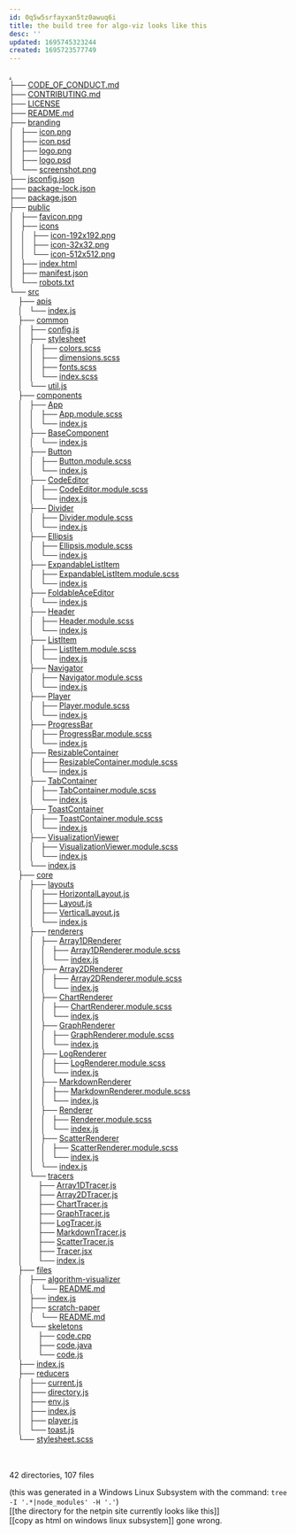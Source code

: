 ```yaml
---
id: 0q5w5srfayxan5tz0awuq6i
title: the build tree for algo-viz looks like this
desc: ''
updated: 1695745323244
created: 1695723577749
---
```


<a href="https://github.com/algorithm-visualizer/algorithm-visualizer/tree/master/">.</a><br>
├── <a href="https://github.com/algorithm-visualizer/algorithm-visualizer/tree/master/CODE_OF_CONDUCT.md">CODE_OF_CONDUCT.md</a><br>
├── <a href="https://github.com/algorithm-visualizer/algorithm-visualizer/tree/master/CONTRIBUTING.md">CONTRIBUTING.md</a><br>
├── <a href="https://github.com/algorithm-visualizer/algorithm-visualizer/tree/master/LICENSE">LICENSE</a><br>
├── <a href="https://github.com/algorithm-visualizer/algorithm-visualizer/tree/master/README.md">README.md</a><br>
├── <a href="https://github.com/algorithm-visualizer/algorithm-visualizer/tree/master/branding/">branding</a><br>
│   ├── <a href="https://github.com/algorithm-visualizer/algorithm-visualizer/tree/master/branding/icon.png">icon.png</a><br>
│   ├── <a href="https://github.com/algorithm-visualizer/algorithm-visualizer/tree/master/branding/icon.psd">icon.psd</a><br>
│   ├── <a href="https://github.com/algorithm-visualizer/algorithm-visualizer/tree/master/branding/logo.png">logo.png</a><br>
│   ├── <a href="https://github.com/algorithm-visualizer/algorithm-visualizer/tree/master/branding/logo.psd">logo.psd</a><br>
│   └── <a href="https://github.com/algorithm-visualizer/algorithm-visualizer/tree/master/branding/screenshot.png">screenshot.png</a><br>
├── <a href="https://github.com/algorithm-visualizer/algorithm-visualizer/tree/master/jsconfig.json">jsconfig.json</a><br>
├── <a href="https://github.com/algorithm-visualizer/algorithm-visualizer/tree/master/package-lock.json">package-lock.json</a><br>
├── <a href="https://github.com/algorithm-visualizer/algorithm-visualizer/tree/master/package.json">package.json</a><br>
├── <a href="https://github.com/algorithm-visualizer/algorithm-visualizer/tree/master/public/">public</a><br>
│   ├── <a href="https://github.com/algorithm-visualizer/algorithm-visualizer/tree/master/public/favicon.png">favicon.png</a><br>
│   ├── <a href="https://github.com/algorithm-visualizer/algorithm-visualizer/tree/master/public/icons/">icons</a><br>
│   │   ├── <a href="https://github.com/algorithm-visualizer/algorithm-visualizer/tree/master/public/icons/icon-192x192.png">icon-192x192.png</a><br>
│   │   ├── <a href="https://github.com/algorithm-visualizer/algorithm-visualizer/tree/master/public/icons/icon-32x32.png">icon-32x32.png</a><br>
│   │   └── <a href="https://github.com/algorithm-visualizer/algorithm-visualizer/tree/master/public/icons/icon-512x512.png">icon-512x512.png</a><br>
│   ├── <a href="https://github.com/algorithm-visualizer/algorithm-visualizer/tree/master/public/index.html">index.html</a><br>
│   ├── <a href="https://github.com/algorithm-visualizer/algorithm-visualizer/tree/master/public/manifest.json">manifest.json</a><br>
│   └── <a href="https://github.com/algorithm-visualizer/algorithm-visualizer/tree/master/public/robots.txt">robots.txt</a><br>
└── <a href="https://github.com/algorithm-visualizer/algorithm-visualizer/tree/master/src/">src</a><br>
&nbsp;&nbsp;&nbsp; ├── <a href="https://github.com/algorithm-visualizer/algorithm-visualizer/tree/master/src/apis/">apis</a><br>
&nbsp;&nbsp;&nbsp; │   └── <a href="https://github.com/algorithm-visualizer/algorithm-visualizer/tree/master/src/apis/index.js">index.js</a><br>
&nbsp;&nbsp;&nbsp; ├── <a href="https://github.com/algorithm-visualizer/algorithm-visualizer/tree/master/src/common/">common</a><br>
&nbsp;&nbsp;&nbsp; │   ├── <a href="https://github.com/algorithm-visualizer/algorithm-visualizer/tree/master/src/common/config.js">config.js</a><br>
&nbsp;&nbsp;&nbsp; │   ├── <a href="https://github.com/algorithm-visualizer/algorithm-visualizer/tree/master/src/common/stylesheet/">stylesheet</a><br>
&nbsp;&nbsp;&nbsp; │   │   ├── <a href="https://github.com/algorithm-visualizer/algorithm-visualizer/tree/master/src/common/stylesheet/colors.scss">colors.scss</a><br>
&nbsp;&nbsp;&nbsp; │   │   ├── <a href="https://github.com/algorithm-visualizer/algorithm-visualizer/tree/master/src/common/stylesheet/dimensions.scss">dimensions.scss</a><br>
&nbsp;&nbsp;&nbsp; │   │   ├── <a href="https://github.com/algorithm-visualizer/algorithm-visualizer/tree/master/src/common/stylesheet/fonts.scss">fonts.scss</a><br>
&nbsp;&nbsp;&nbsp; │   │   └── <a href="https://github.com/algorithm-visualizer/algorithm-visualizer/tree/master/src/common/stylesheet/index.scss">index.scss</a><br>
&nbsp;&nbsp;&nbsp; │   └── <a href="https://github.com/algorithm-visualizer/algorithm-visualizer/tree/master/src/common/util.js">util.js</a><br>
&nbsp;&nbsp;&nbsp; ├── <a href="https://github.com/algorithm-visualizer/algorithm-visualizer/tree/master/src/components/">components</a><br>
&nbsp;&nbsp;&nbsp; │   ├── <a href="https://github.com/algorithm-visualizer/algorithm-visualizer/tree/master/src/components/App/">App</a><br>
&nbsp;&nbsp;&nbsp; │   │   ├── <a href="https://github.com/algorithm-visualizer/algorithm-visualizer/tree/master/src/components/App/App.module.scss">App.module.scss</a><br>
&nbsp;&nbsp;&nbsp; │   │   └── <a href="https://github.com/algorithm-visualizer/algorithm-visualizer/tree/master/src/components/App/index.js">index.js</a><br>
&nbsp;&nbsp;&nbsp; │   ├── <a href="https://github.com/algorithm-visualizer/algorithm-visualizer/tree/master/src/components/BaseComponent/">BaseComponent</a><br>
&nbsp;&nbsp;&nbsp; │   │   └── <a href="https://github.com/algorithm-visualizer/algorithm-visualizer/tree/master/src/components/BaseComponent/index.js">index.js</a><br>
&nbsp;&nbsp;&nbsp; │   ├── <a href="https://github.com/algorithm-visualizer/algorithm-visualizer/tree/master/src/components/Button/">Button</a><br>
&nbsp;&nbsp;&nbsp; │   │   ├── <a href="https://github.com/algorithm-visualizer/algorithm-visualizer/tree/master/src/components/Button/Button.module.scss">Button.module.scss</a><br>
&nbsp;&nbsp;&nbsp; │   │   └── <a href="https://github.com/algorithm-visualizer/algorithm-visualizer/tree/master/src/components/Button/index.js">index.js</a><br>
&nbsp;&nbsp;&nbsp; │   ├── <a href="https://github.com/algorithm-visualizer/algorithm-visualizer/tree/master/src/components/CodeEditor/">CodeEditor</a><br>
&nbsp;&nbsp;&nbsp; │   │   ├── <a href="https://github.com/algorithm-visualizer/algorithm-visualizer/tree/master/src/components/CodeEditor/CodeEditor.module.scss">CodeEditor.module.scss</a><br>
&nbsp;&nbsp;&nbsp; │   │   └── <a href="https://github.com/algorithm-visualizer/algorithm-visualizer/tree/master/src/components/CodeEditor/index.js">index.js</a><br>
&nbsp;&nbsp;&nbsp; │   ├── <a href="https://github.com/algorithm-visualizer/algorithm-visualizer/tree/master/src/components/Divider/">Divider</a><br>
&nbsp;&nbsp;&nbsp; │   │   ├── <a href="https://github.com/algorithm-visualizer/algorithm-visualizer/tree/master/src/components/Divider/Divider.module.scss">Divider.module.scss</a><br>
&nbsp;&nbsp;&nbsp; │   │   └── <a href="https://github.com/algorithm-visualizer/algorithm-visualizer/tree/master/src/components/Divider/index.js">index.js</a><br>
&nbsp;&nbsp;&nbsp; │   ├── <a href="https://github.com/algorithm-visualizer/algorithm-visualizer/tree/master/src/components/Ellipsis/">Ellipsis</a><br>
&nbsp;&nbsp;&nbsp; │   │   ├── <a href="https://github.com/algorithm-visualizer/algorithm-visualizer/tree/master/src/components/Ellipsis/Ellipsis.module.scss">Ellipsis.module.scss</a><br>
&nbsp;&nbsp;&nbsp; │   │   └── <a href="https://github.com/algorithm-visualizer/algorithm-visualizer/tree/master/src/components/Ellipsis/index.js">index.js</a><br>
&nbsp;&nbsp;&nbsp; │   ├── <a href="https://github.com/algorithm-visualizer/algorithm-visualizer/tree/master/src/components/ExpandableListItem/">ExpandableListItem</a><br>
&nbsp;&nbsp;&nbsp; │   │   ├── <a href="https://github.com/algorithm-visualizer/algorithm-visualizer/tree/master/src/components/ExpandableListItem/ExpandableListItem.module.scss">ExpandableListItem.module.scss</a><br>
&nbsp;&nbsp;&nbsp; │   │   └── <a href="https://github.com/algorithm-visualizer/algorithm-visualizer/tree/master/src/components/ExpandableListItem/index.js">index.js</a><br>
&nbsp;&nbsp;&nbsp; │   ├── <a href="https://github.com/algorithm-visualizer/algorithm-visualizer/tree/master/src/components/FoldableAceEditor/">FoldableAceEditor</a><br>
&nbsp;&nbsp;&nbsp; │   │   └── <a href="https://github.com/algorithm-visualizer/algorithm-visualizer/tree/master/src/components/FoldableAceEditor/index.js">index.js</a><br>
&nbsp;&nbsp;&nbsp; │   ├── <a href="https://github.com/algorithm-visualizer/algorithm-visualizer/tree/master/src/components/Header/">Header</a><br>
&nbsp;&nbsp;&nbsp; │   │   ├── <a href="https://github.com/algorithm-visualizer/algorithm-visualizer/tree/master/src/components/Header/Header.module.scss">Header.module.scss</a><br>
&nbsp;&nbsp;&nbsp; │   │   └── <a href="https://github.com/algorithm-visualizer/algorithm-visualizer/tree/master/src/components/Header/index.js">index.js</a><br>
&nbsp;&nbsp;&nbsp; │   ├── <a href="https://github.com/algorithm-visualizer/algorithm-visualizer/tree/master/src/components/ListItem/">ListItem</a><br>
&nbsp;&nbsp;&nbsp; │   │   ├── <a href="https://github.com/algorithm-visualizer/algorithm-visualizer/tree/master/src/components/ListItem/ListItem.module.scss">ListItem.module.scss</a><br>
&nbsp;&nbsp;&nbsp; │   │   └── <a href="https://github.com/algorithm-visualizer/algorithm-visualizer/tree/master/src/components/ListItem/index.js">index.js</a><br>
&nbsp;&nbsp;&nbsp; │   ├── <a href="https://github.com/algorithm-visualizer/algorithm-visualizer/tree/master/src/components/Navigator/">Navigator</a><br>
&nbsp;&nbsp;&nbsp; │   │   ├── <a href="https://github.com/algorithm-visualizer/algorithm-visualizer/tree/master/src/components/Navigator/Navigator.module.scss">Navigator.module.scss</a><br>
&nbsp;&nbsp;&nbsp; │   │   └── <a href="https://github.com/algorithm-visualizer/algorithm-visualizer/tree/master/src/components/Navigator/index.js">index.js</a><br>
&nbsp;&nbsp;&nbsp; │   ├── <a href="https://github.com/algorithm-visualizer/algorithm-visualizer/tree/master/src/components/Player/">Player</a><br>
&nbsp;&nbsp;&nbsp; │   │   ├── <a href="https://github.com/algorithm-visualizer/algorithm-visualizer/tree/master/src/components/Player/Player.module.scss">Player.module.scss</a><br>
&nbsp;&nbsp;&nbsp; │   │   └── <a href="https://github.com/algorithm-visualizer/algorithm-visualizer/tree/master/src/components/Player/index.js">index.js</a><br>
&nbsp;&nbsp;&nbsp; │   ├── <a href="https://github.com/algorithm-visualizer/algorithm-visualizer/tree/master/src/components/ProgressBar/">ProgressBar</a><br>
&nbsp;&nbsp;&nbsp; │   │   ├── <a href="https://github.com/algorithm-visualizer/algorithm-visualizer/tree/master/src/components/ProgressBar/ProgressBar.module.scss">ProgressBar.module.scss</a><br>
&nbsp;&nbsp;&nbsp; │   │   └── <a href="https://github.com/algorithm-visualizer/algorithm-visualizer/tree/master/src/components/ProgressBar/index.js">index.js</a><br>
&nbsp;&nbsp;&nbsp; │   ├── <a href="https://github.com/algorithm-visualizer/algorithm-visualizer/tree/master/src/components/ResizableContainer/">ResizableContainer</a><br>
&nbsp;&nbsp;&nbsp; │   │   ├── <a href="https://github.com/algorithm-visualizer/algorithm-visualizer/tree/master/src/components/ResizableContainer/ResizableContainer.module.scss">ResizableContainer.module.scss</a><br>
&nbsp;&nbsp;&nbsp; │   │   └── <a href="https://github.com/algorithm-visualizer/algorithm-visualizer/tree/master/src/components/ResizableContainer/index.js">index.js</a><br>
&nbsp;&nbsp;&nbsp; │   ├── <a href="https://github.com/algorithm-visualizer/algorithm-visualizer/tree/master/src/components/TabContainer/">TabContainer</a><br>
&nbsp;&nbsp;&nbsp; │   │   ├── <a href="https://github.com/algorithm-visualizer/algorithm-visualizer/tree/master/src/components/TabContainer/TabContainer.module.scss">TabContainer.module.scss</a><br>
&nbsp;&nbsp;&nbsp; │   │   └── <a href="https://github.com/algorithm-visualizer/algorithm-visualizer/tree/master/src/components/TabContainer/index.js">index.js</a><br>
&nbsp;&nbsp;&nbsp; │   ├── <a href="https://github.com/algorithm-visualizer/algorithm-visualizer/tree/master/src/components/ToastContainer/">ToastContainer</a><br>
&nbsp;&nbsp;&nbsp; │   │   ├── <a href="https://github.com/algorithm-visualizer/algorithm-visualizer/tree/master/src/components/ToastContainer/ToastContainer.module.scss">ToastContainer.module.scss</a><br>
&nbsp;&nbsp;&nbsp; │   │   └── <a href="https://github.com/algorithm-visualizer/algorithm-visualizer/tree/master/src/components/ToastContainer/index.js">index.js</a><br>
&nbsp;&nbsp;&nbsp; │   ├── <a href="https://github.com/algorithm-visualizer/algorithm-visualizer/tree/master/src/components/VisualizationViewer/">VisualizationViewer</a><br>
&nbsp;&nbsp;&nbsp; │   │   ├── <a href="https://github.com/algorithm-visualizer/algorithm-visualizer/tree/master/src/components/VisualizationViewer/VisualizationViewer.module.scss">VisualizationViewer.module.scss</a><br>
&nbsp;&nbsp;&nbsp; │   │   └── <a href="https://github.com/algorithm-visualizer/algorithm-visualizer/tree/master/src/components/VisualizationViewer/index.js">index.js</a><br>
&nbsp;&nbsp;&nbsp; │   └── <a href="https://github.com/algorithm-visualizer/algorithm-visualizer/tree/master/src/components/index.js">index.js</a><br>
&nbsp;&nbsp;&nbsp; ├── <a href="https://github.com/algorithm-visualizer/algorithm-visualizer/tree/master/src/core/">core</a><br>
&nbsp;&nbsp;&nbsp; │   ├── <a href="https://github.com/algorithm-visualizer/algorithm-visualizer/tree/master/src/core/layouts/">layouts</a><br>
&nbsp;&nbsp;&nbsp; │   │   ├── <a href="https://github.com/algorithm-visualizer/algorithm-visualizer/tree/master/src/core/layouts/HorizontalLayout.js">HorizontalLayout.js</a><br>
&nbsp;&nbsp;&nbsp; │   │   ├── <a href="https://github.com/algorithm-visualizer/algorithm-visualizer/tree/master/src/core/layouts/Layout.js">Layout.js</a><br>
&nbsp;&nbsp;&nbsp; │   │   ├── <a href="https://github.com/algorithm-visualizer/algorithm-visualizer/tree/master/src/core/layouts/VerticalLayout.js">VerticalLayout.js</a><br>
&nbsp;&nbsp;&nbsp; │   │   └── <a href="https://github.com/algorithm-visualizer/algorithm-visualizer/tree/master/src/core/layouts/index.js">index.js</a><br>
&nbsp;&nbsp;&nbsp; │   ├── <a href="https://github.com/algorithm-visualizer/algorithm-visualizer/tree/master/src/core/renderers/">renderers</a><br>
&nbsp;&nbsp;&nbsp; │   │   ├── <a href="https://github.com/algorithm-visualizer/algorithm-visualizer/tree/master/src/core/renderers/Array1DRenderer/">Array1DRenderer</a><br>
&nbsp;&nbsp;&nbsp; │   │   │   ├── <a href="https://github.com/algorithm-visualizer/algorithm-visualizer/tree/master/src/core/renderers/Array1DRenderer/Array1DRenderer.module.scss">Array1DRenderer.module.scss</a><br>
&nbsp;&nbsp;&nbsp; │   │   │   └── <a href="https://github.com/algorithm-visualizer/algorithm-visualizer/tree/master/src/core/renderers/Array1DRenderer/index.js">index.js</a><br>
&nbsp;&nbsp;&nbsp; │   │   ├── <a href="https://github.com/algorithm-visualizer/algorithm-visualizer/tree/master/src/core/renderers/Array2DRenderer/">Array2DRenderer</a><br>
&nbsp;&nbsp;&nbsp; │   │   │   ├── <a href="https://github.com/algorithm-visualizer/algorithm-visualizer/tree/master/src/core/renderers/Array2DRenderer/Array2DRenderer.module.scss">Array2DRenderer.module.scss</a><br>
&nbsp;&nbsp;&nbsp; │   │   │   └── <a href="https://github.com/algorithm-visualizer/algorithm-visualizer/tree/master/src/core/renderers/Array2DRenderer/index.js">index.js</a><br>
&nbsp;&nbsp;&nbsp; │   │   ├── <a href="https://github.com/algorithm-visualizer/algorithm-visualizer/tree/master/src/core/renderers/ChartRenderer/">ChartRenderer</a><br>
&nbsp;&nbsp;&nbsp; │   │   │   ├── <a href="https://github.com/algorithm-visualizer/algorithm-visualizer/tree/master/src/core/renderers/ChartRenderer/ChartRenderer.module.scss">ChartRenderer.module.scss</a><br>
&nbsp;&nbsp;&nbsp; │   │   │   └── <a href="https://github.com/algorithm-visualizer/algorithm-visualizer/tree/master/src/core/renderers/ChartRenderer/index.js">index.js</a><br>
&nbsp;&nbsp;&nbsp; │   │   ├── <a href="https://github.com/algorithm-visualizer/algorithm-visualizer/tree/master/src/core/renderers/GraphRenderer/">GraphRenderer</a><br>
&nbsp;&nbsp;&nbsp; │   │   │   ├── <a href="https://github.com/algorithm-visualizer/algorithm-visualizer/tree/master/src/core/renderers/GraphRenderer/GraphRenderer.module.scss">GraphRenderer.module.scss</a><br>
&nbsp;&nbsp;&nbsp; │   │   │   └── <a href="https://github.com/algorithm-visualizer/algorithm-visualizer/tree/master/src/core/renderers/GraphRenderer/index.js">index.js</a><br>
&nbsp;&nbsp;&nbsp; │   │   ├── <a href="https://github.com/algorithm-visualizer/algorithm-visualizer/tree/master/src/core/renderers/LogRenderer/">LogRenderer</a><br>
&nbsp;&nbsp;&nbsp; │   │   │   ├── <a href="https://github.com/algorithm-visualizer/algorithm-visualizer/tree/master/src/core/renderers/LogRenderer/LogRenderer.module.scss">LogRenderer.module.scss</a><br>
&nbsp;&nbsp;&nbsp; │   │   │   └── <a href="https://github.com/algorithm-visualizer/algorithm-visualizer/tree/master/src/core/renderers/LogRenderer/index.js">index.js</a><br>
&nbsp;&nbsp;&nbsp; │   │   ├── <a href="https://github.com/algorithm-visualizer/algorithm-visualizer/tree/master/src/core/renderers/MarkdownRenderer/">MarkdownRenderer</a><br>
&nbsp;&nbsp;&nbsp; │   │   │   ├── <a href="https://github.com/algorithm-visualizer/algorithm-visualizer/tree/master/src/core/renderers/MarkdownRenderer/MarkdownRenderer.module.scss">MarkdownRenderer.module.scss</a><br>
&nbsp;&nbsp;&nbsp; │   │   │   └── <a href="https://github.com/algorithm-visualizer/algorithm-visualizer/tree/master/src/core/renderers/MarkdownRenderer/index.js">index.js</a><br>
&nbsp;&nbsp;&nbsp; │   │   ├── <a href="https://github.com/algorithm-visualizer/algorithm-visualizer/tree/master/src/core/renderers/Renderer/">Renderer</a><br>
&nbsp;&nbsp;&nbsp; │   │   │   ├── <a href="https://github.com/algorithm-visualizer/algorithm-visualizer/tree/master/src/core/renderers/Renderer/Renderer.module.scss">Renderer.module.scss</a><br>
&nbsp;&nbsp;&nbsp; │   │   │   └── <a href="https://github.com/algorithm-visualizer/algorithm-visualizer/tree/master/src/core/renderers/Renderer/index.js">index.js</a><br>
&nbsp;&nbsp;&nbsp; │   │   ├── <a href="https://github.com/algorithm-visualizer/algorithm-visualizer/tree/master/src/core/renderers/ScatterRenderer/">ScatterRenderer</a><br>
&nbsp;&nbsp;&nbsp; │   │   │   ├── <a href="https://github.com/algorithm-visualizer/algorithm-visualizer/tree/master/src/core/renderers/ScatterRenderer/ScatterRenderer.module.scss">ScatterRenderer.module.scss</a><br>
&nbsp;&nbsp;&nbsp; │   │   │   └── <a href="https://github.com/algorithm-visualizer/algorithm-visualizer/tree/master/src/core/renderers/ScatterRenderer/index.js">index.js</a><br>
&nbsp;&nbsp;&nbsp; │   │   └── <a href="https://github.com/algorithm-visualizer/algorithm-visualizer/tree/master/src/core/renderers/index.js">index.js</a><br>
&nbsp;&nbsp;&nbsp; │   └── <a href="https://github.com/algorithm-visualizer/algorithm-visualizer/tree/master/src/core/tracers/">tracers</a><br>
&nbsp;&nbsp;&nbsp; │   &nbsp;&nbsp;&nbsp; ├── <a href="https://github.com/algorithm-visualizer/algorithm-visualizer/tree/master/src/core/tracers/Array1DTracer.js">Array1DTracer.js</a><br>
&nbsp;&nbsp;&nbsp; │   &nbsp;&nbsp;&nbsp; ├── <a href="https://github.com/algorithm-visualizer/algorithm-visualizer/tree/master/src/core/tracers/Array2DTracer.js">Array2DTracer.js</a><br>
&nbsp;&nbsp;&nbsp; │   &nbsp;&nbsp;&nbsp; ├── <a href="https://github.com/algorithm-visualizer/algorithm-visualizer/tree/master/src/core/tracers/ChartTracer.js">ChartTracer.js</a><br>
&nbsp;&nbsp;&nbsp; │   &nbsp;&nbsp;&nbsp; ├── <a href="https://github.com/algorithm-visualizer/algorithm-visualizer/tree/master/src/core/tracers/GraphTracer.js">GraphTracer.js</a><br>
&nbsp;&nbsp;&nbsp; │   &nbsp;&nbsp;&nbsp; ├── <a href="https://github.com/algorithm-visualizer/algorithm-visualizer/tree/master/src/core/tracers/LogTracer.js">LogTracer.js</a><br>
&nbsp;&nbsp;&nbsp; │   &nbsp;&nbsp;&nbsp; ├── <a href="https://github.com/algorithm-visualizer/algorithm-visualizer/tree/master/src/core/tracers/MarkdownTracer.js">MarkdownTracer.js</a><br>
&nbsp;&nbsp;&nbsp; │   &nbsp;&nbsp;&nbsp; ├── <a href="https://github.com/algorithm-visualizer/algorithm-visualizer/tree/master/src/core/tracers/ScatterTracer.js">ScatterTracer.js</a><br>
&nbsp;&nbsp;&nbsp; │   &nbsp;&nbsp;&nbsp; ├── <a href="https://github.com/algorithm-visualizer/algorithm-visualizer/tree/master/src/core/tracers/Tracer.jsx">Tracer.jsx</a><br>
&nbsp;&nbsp;&nbsp; │   &nbsp;&nbsp;&nbsp; └── <a href="https://github.com/algorithm-visualizer/algorithm-visualizer/tree/master/src/core/tracers/index.js">index.js</a><br>
&nbsp;&nbsp;&nbsp; ├── <a href="https://github.com/algorithm-visualizer/algorithm-visualizer/tree/master/src/files/">files</a><br>
&nbsp;&nbsp;&nbsp; │   ├── <a href="https://github.com/algorithm-visualizer/algorithm-visualizer/tree/master/src/files/algorithm-visualizer/">algorithm-visualizer</a><br>
&nbsp;&nbsp;&nbsp; │   │   └── <a href="https://github.com/algorithm-visualizer/algorithm-visualizer/tree/master/src/files/algorithm-visualizer/README.md">README.md</a><br>
&nbsp;&nbsp;&nbsp; │   ├── <a href="https://github.com/algorithm-visualizer/algorithm-visualizer/tree/master/src/files/index.js">index.js</a><br>
&nbsp;&nbsp;&nbsp; │   ├── <a href="https://github.com/algorithm-visualizer/algorithm-visualizer/tree/master/src/files/scratch-paper/">scratch-paper</a><br>
&nbsp;&nbsp;&nbsp; │   │   └── <a href="https://github.com/algorithm-visualizer/algorithm-visualizer/tree/master/src/files/scratch-paper/README.md">README.md</a><br>
&nbsp;&nbsp;&nbsp; │   └── <a href="https://github.com/algorithm-visualizer/algorithm-visualizer/tree/master/src/files/skeletons/">skeletons</a><br>
&nbsp;&nbsp;&nbsp; │   &nbsp;&nbsp;&nbsp; ├── <a href="https://github.com/algorithm-visualizer/algorithm-visualizer/tree/master/src/files/skeletons/code.cpp">code.cpp</a><br>
&nbsp;&nbsp;&nbsp; │   &nbsp;&nbsp;&nbsp; ├── <a href="https://github.com/algorithm-visualizer/algorithm-visualizer/tree/master/src/files/skeletons/code.java">code.java</a><br>
&nbsp;&nbsp;&nbsp; │   &nbsp;&nbsp;&nbsp; └── <a href="https://github.com/algorithm-visualizer/algorithm-visualizer/tree/master/src/files/skeletons/code.js">code.js</a><br>
&nbsp;&nbsp;&nbsp; ├── <a href="https://github.com/algorithm-visualizer/algorithm-visualizer/tree/master/src/index.js">index.js</a><br>
&nbsp;&nbsp;&nbsp; ├── <a href="https://github.com/algorithm-visualizer/algorithm-visualizer/tree/master/src/reducers/">reducers</a><br>
&nbsp;&nbsp;&nbsp; │   ├── <a href="https://github.com/algorithm-visualizer/algorithm-visualizer/tree/master/src/reducers/current.js">current.js</a><br>
&nbsp;&nbsp;&nbsp; │   ├── <a href="https://github.com/algorithm-visualizer/algorithm-visualizer/tree/master/src/reducers/directory.js">directory.js</a><br>
&nbsp;&nbsp;&nbsp; │   ├── <a href="https://github.com/algorithm-visualizer/algorithm-visualizer/tree/master/src/reducers/env.js">env.js</a><br>
&nbsp;&nbsp;&nbsp; │   ├── <a href="https://github.com/algorithm-visualizer/algorithm-visualizer/tree/master/src/reducers/index.js">index.js</a><br>
&nbsp;&nbsp;&nbsp; │   ├── <a href="https://github.com/algorithm-visualizer/algorithm-visualizer/tree/master/src/reducers/player.js">player.js</a><br>
&nbsp;&nbsp;&nbsp; │   └── <a href="https://github.com/algorithm-visualizer/algorithm-visualizer/tree/master/src/reducers/toast.js">toast.js</a><br>
&nbsp;&nbsp;&nbsp; └── <a href="https://github.com/algorithm-visualizer/algorithm-visualizer/tree/master/src/stylesheet.scss">stylesheet.scss</a><br>
<br><br>
</p>

42 directories, 107 files

(this was generated in a Windows Linux Subsystem with the command: `tree -I '.*|node_modules' -H '.'`)  
[[the directory for the netpin site currently looks like this]]  
[[copy as html on windows linux subsystem]] gone wrong.
